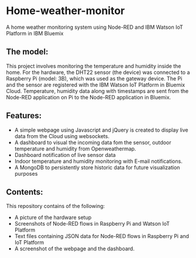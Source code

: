 # Home-weather-monitor
A home weather monitoring system using Node-RED and IBM Watson IoT Platform in IBM Bluemix

## The model:
This project involves monitoring the temperature and humidity inside the home. 
For the hardware, the DHT22 sensor (the device) was connected to a Raspberry Pi (model: 3B), 
which was used as the gateway device. The Pi and the sensor are registered with the IBM Watson IoT Platform 
in Bluemix Cloud. Temperature, humidity data along with timestamps are sent from the Node-RED application 
on Pi to the Node-RED application in Bluemix. 

## Features:
* A simple webpage using Javascript and jQuery is created to display live data from the Cloud using websockets. 
* A dashboard to visual the incoming data fom the sensor, outdoor temperature and humidity from Openweathermap.
* Dashboard notification of live sensor data
* Indoor temperature and humidity monitoring with E-mail notifications.
* A MongoDB to persistently store historic data for future visualization purposes


## Contents:
This repository contains of the following:
* A picture of the hardware setup
* Screenshots of Node-RED flows in Raspberry Pi and Watson IoT Platform
* Text files containing JSON data for Node-RED flows in Raspberry Pi and IoT Platform
* A screenshot of the webpage and the dashboard.


